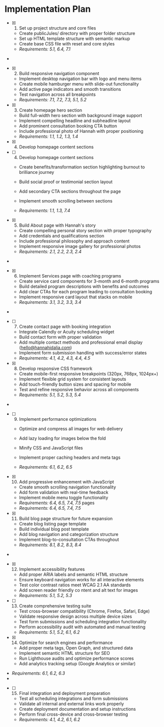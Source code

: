 # Implementation Plan

- [x] 1. Set up project structure and core files





  - Create publicJules/ directory with proper folder structure
  - Set up HTML template structure with semantic markup
  - Create base CSS file with reset and core styles
  - _Requirements: 5.1, 6.4, 7.1_
-

- [x] 2. Build responsive navigation component





  - Implement desktop navigation bar with logo and menu items
  - Create mobile hamburger menu with slide-out functionality
  - Add active page indicators and smooth transitions
  - Test navigation across all breakpoints
  - _Requirements: 7.1, 7.2, 7.3, 5.1, 5.2_

- [x] 3. Create homepage hero section





  - Build full-width hero section with background image support
  - Implement compelling headline and subheadline layout
  - Add prominent consultation booking CTA button
  - Include professional photo of Hannah with proper positioning
  - _Requirements: 1.1, 1.2, 1.3, 1.4_
- [x] 4. Develop homepage content sections



































- [ ] 4. Develop homepage content sections

  - Create benefits/transformation section highlighting burnout to brilliance journey
  - Build social proof or testimonial section layout
  - Add secondary CTA sections throughout the page
  - Implement smooth scrolling between sections

  - _Requirements: 1.1, 1.3, 7.4_


- [x] 5. Build About page with Hannah's story















  - Create compelling personal story section with proper typography
  - Add credentials and qualifications section
  - Include professional philosophy and approach content
  - Implement responsive image gallery for professional photos
  - _Requirements: 2.1, 2.2, 2.3, 2.4_
-

- [x] 6. Implement Services page with coaching programs










  - Create service card components for 3-month and 6-month programs
  - Build detailed program descriptions with benefits and outcomes
  - Add clear CTAs for each program leading to consultation booking
  - Implement responsive card layout that stacks on mobile
  - _Requirements: 3.1, 3.2, 3.3, 3.4_
-

- [ ] 7. Create contact page with booking integration






  - Integrate Calendly or Acuity scheduling widget
  - Build contact form with proper validation
  - Add multiple contact methods and professional email display (hello@hannahidalia.com)
  - Implement form submission handling with success/error states
  - _Requirements: 4.1, 4.2, 4.3, 4.4, 4.5_

- [x] 8. Develop responsive CSS framework








  - Create mobile-first responsive breakpoints (320px, 768px, 1024px+)
  - Implement flexible grid system for consistent layouts
  - Add touch-friendly button sizes and spacing for mobile
  - Test and refine responsive behavior across all components
  - _Requirements: 5.1, 5.2, 5.3, 5.4_
-


- [ ] 9. Implement performance optimizations





  - Optimize and compress all images for web delivery
  - Add lazy loading for images below the fold
  - Minify CSS and JavaScript files
  - Implement proper caching headers and meta tags

  - _Requirements: 6.1, 6.2, 6.5_


- [x] 10. Add progressive enhancement with JavaScript






  - Create smooth scrolling navigation functionality
  - Add form validation with real-time feedback
  - Implement mobile menu toggle functionality
  - _Requirements: 6.4, 6.5, 7.4, 7.5_
 pages
  - _Requirements: 6.4, 6.5, 7.4, 7.5_

- [x] 11. Build blog page structure for future expansion







  - Create blog listing page template
  - Build individual blog post template
  - Add blog navigation and categorization structure
  - Implement blog-to-consultation CTAs throughout
  - _Requirements: 8.1, 8.2, 8.3, 8.4_
-


- [x] 12. Implement accessibility features






  - Add proper ARIA labels and semantic HTML structure
  - Ensure keyboard navigation works for all interactive elements
  - Test color contrast ratios meet WCAG 2.1 AA standards
  - Add screen reader friendly co
ntent and alt text for images
  - _Requirements: 5.1, 5.2, 5.3_


- [ ] 13. Create comprehensive testing suite





  - Test cross-browser compatibility (Chrome, Firefox, Safari, Edge)
  - Validate responsive design across multiple device sizes
  - Test form submissions and scheduling integration functionality
  - Perform accessibility audit with automated and manual testing
  - _Requirements: 5.1, 5.2, 6.1, 6.2_


- [x] 14. Optimize for search engines and performance







  - Add proper meta tags, Open Graph, and structured data
  - Implement semantic HTML structure for SEO
  - Run Lighthouse audits and optimize performance scores
  - Add analytics tracking setup (Google Analytics or similar)
 
 - _Requirements: 6.1, 6.2, 6.3_
-

- [ ] 15. Final integration and deployment preparation

  - Test all scheduling integrations and form submissions
  - Validate all internal and external links work properly
  - Create deployment documentation and setup instructions
  - Perform final cross-device and cross-browser testing
  - _Requirements: 4.1, 4.2, 6.1, 6.2_